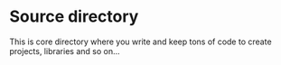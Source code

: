 # Source directory

This is core directory where you write and keep tons of code to create projects, libraries and so on...